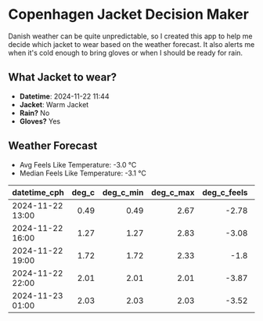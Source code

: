 
# Copenhagen Jacket Decision Maker

Danish weather can be quite unpredictable, so I created this app to help me decide which jacket to wear based on the weather forecast. 
It also alerts me when it's cold enough to bring gloves or when I should be ready for rain.

## What Jacket to wear?

- **Datetime**: 2024-11-22 11:44
- **Jacket**: Warm Jacket
- **Rain?** No
- **Gloves?** Yes

## Weather Forecast
- Avg Feels Like Temperature: -3.0 °C
- Median Feels Like Temperature: -3.1 °C

| datetime_cph     |   deg_c |   deg_c_min |   deg_c_max |   deg_c_feels | weather   | wind   | rain   |
|:-----------------|--------:|------------:|------------:|--------------:|:----------|:-------|:-------|
| 2024-11-22 13:00 |    0.49 |        0.49 |        2.67 |         -2.78 | Clouds    | Low    | None   |
| 2024-11-22 16:00 |    1.27 |        1.27 |        2.83 |         -3.08 | Snow      | Low    | None   |
| 2024-11-22 19:00 |    1.72 |        1.72 |        2.33 |         -1.8  | Snow      | Low    | None   |
| 2024-11-22 22:00 |    2.01 |        2.01 |        2.01 |         -3.87 | Clouds    | High   | None   |
| 2024-11-23 01:00 |    2.03 |        2.03 |        2.03 |         -3.52 | Clouds    | High   | None   |
        